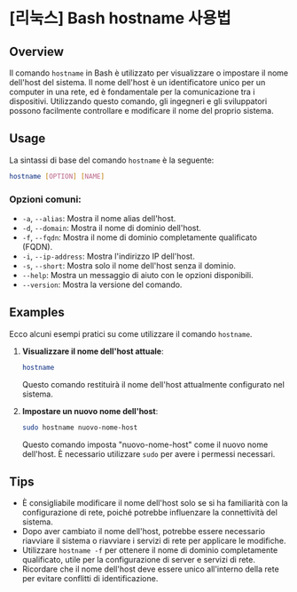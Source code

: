 # [리눅스] Bash hostname 사용법

## Overview
Il comando `hostname` in Bash è utilizzato per visualizzare o impostare il nome dell'host del sistema. Il nome dell'host è un identificatore unico per un computer in una rete, ed è fondamentale per la comunicazione tra i dispositivi. Utilizzando questo comando, gli ingegneri e gli sviluppatori possono facilmente controllare e modificare il nome del proprio sistema.

## Usage
La sintassi di base del comando `hostname` è la seguente:

```bash
hostname [OPTION] [NAME]
```

### Opzioni comuni:
- `-a`, `--alias`: Mostra il nome alias dell'host.
- `-d`, `--domain`: Mostra il nome di dominio dell'host.
- `-f`, `--fqdn`: Mostra il nome di dominio completamente qualificato (FQDN).
- `-i`, `--ip-address`: Mostra l'indirizzo IP dell'host.
- `-s`, `--short`: Mostra solo il nome dell'host senza il dominio.
- `--help`: Mostra un messaggio di aiuto con le opzioni disponibili.
- `--version`: Mostra la versione del comando.

## Examples
Ecco alcuni esempi pratici su come utilizzare il comando `hostname`.

1. **Visualizzare il nome dell'host attuale**:
   ```bash
   hostname
   ```
   Questo comando restituirà il nome dell'host attualmente configurato nel sistema.

2. **Impostare un nuovo nome dell'host**:
   ```bash
   sudo hostname nuovo-nome-host
   ```
   Questo comando imposta "nuovo-nome-host" come il nuovo nome dell'host. È necessario utilizzare `sudo` per avere i permessi necessari.

## Tips
- È consigliabile modificare il nome dell'host solo se si ha familiarità con la configurazione di rete, poiché potrebbe influenzare la connettività del sistema.
- Dopo aver cambiato il nome dell'host, potrebbe essere necessario riavviare il sistema o riavviare i servizi di rete per applicare le modifiche.
- Utilizzare `hostname -f` per ottenere il nome di dominio completamente qualificato, utile per la configurazione di server e servizi di rete.
- Ricordare che il nome dell'host deve essere unico all'interno della rete per evitare conflitti di identificazione.